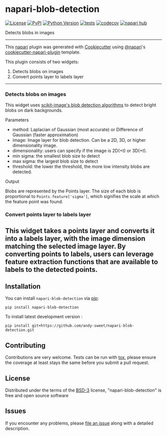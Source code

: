 # napari-blob-detection

[![License](https://img.shields.io/pypi/l/napari-blob-detection.svg?color=green)](https://github.com/andy-sweet/napari-blob-detection/raw/main/LICENSE)
[![PyPI](https://img.shields.io/pypi/v/napari-blob-detection.svg?color=green)](https://pypi.org/project/napari-blob-detection)
[![Python Version](https://img.shields.io/pypi/pyversions/napari-blob-detection.svg?color=green)](https://python.org)
[![tests](https://github.com/andy-sweet/napari-blob-detection/workflows/tests/badge.svg)](https://github.com/andy-sweet/napari-blob-detection/actions)
[![codecov](https://codecov.io/gh/andy-sweet/napari-blob-detection/branch/main/graph/badge.svg)](https://codecov.io/gh/andy-sweet/napari-blob-detection)
[![napari hub](https://img.shields.io/endpoint?url=https://api.napari-hub.org/shields/napari-blob-detection)](https://napari-hub.org/plugins/napari-blob-detection)

Detects blobs in images

----------------------------------

This [napari] plugin was generated with [Cookiecutter] using [@napari]'s [cookiecutter-napari-plugin] template.

<!--
Don't miss the full getting started guide to set up your new package:
https://github.com/napari/cookiecutter-napari-plugin#getting-started

and review the napari docs for plugin developers:
https://napari.org/plugins/stable/index.html
-->

This plugin consists of two widgets:

1. Detects blobs on images
2. Convert points layer to labels layer

----------------------------------

### Detects blobs on images

This widget uses [scikit-image's blob detection algorithms](https://scikit-image.org/docs/stable/auto_examples/features_detection/plot_blob.html) to detect bright blobs on dark backgrounds.

Parameters

- method: Laplacian of Gaussian (most accurate) or Difference of Gaussian (faster approximation) 
- image: Image layer for blob detection. Can be a 2D, 3D, or higher dimensionality image.
- dimensionality: users can specify if the image is 2D(+t) or 3D(+t).
- min sigma: the smallest blob size to detect
- max sigma: the largest blob size to detect
- threshold: the lower the threshold, the more low intensity blobs are detected. 

Output

Blobs are represented by the Points layer.
The size of each blob is proportional to `Points.feature['sigma']`,
which signifies the scale at which the feature point was found.

### Convert points layer to labels layer

This widget takes a points layer and converts it into a labels layer, with the image dimension matching the selected image layer.
By converting points to labels, users can leverage feature extraction functions that are available to labels to the detected points.
----------------------------------

## Installation

You can install `napari-blob-detection` via [pip]:

    pip install napari-blob-detection



To install latest development version :

    pip install git+https://github.com/andy-sweet/napari-blob-detection.git


## Contributing

Contributions are very welcome. Tests can be run with [tox], please ensure
the coverage at least stays the same before you submit a pull request.

## License

Distributed under the terms of the [BSD-3] license,
"napari-blob-detection" is free and open source software

## Issues

If you encounter any problems, please [file an issue] along with a detailed description.

[napari]: https://github.com/napari/napari
[Cookiecutter]: https://github.com/audreyr/cookiecutter
[@napari]: https://github.com/napari
[MIT]: http://opensource.org/licenses/MIT
[BSD-3]: http://opensource.org/licenses/BSD-3-Clause
[GNU GPL v3.0]: http://www.gnu.org/licenses/gpl-3.0.txt
[GNU LGPL v3.0]: http://www.gnu.org/licenses/lgpl-3.0.txt
[Apache Software License 2.0]: http://www.apache.org/licenses/LICENSE-2.0
[Mozilla Public License 2.0]: https://www.mozilla.org/media/MPL/2.0/index.txt
[cookiecutter-napari-plugin]: https://github.com/napari/cookiecutter-napari-plugin

[file an issue]: https://github.com/andy-sweet/napari-blob-detection/issues

[napari]: https://github.com/napari/napari
[tox]: https://tox.readthedocs.io/en/latest/
[pip]: https://pypi.org/project/pip/
[PyPI]: https://pypi.org/
